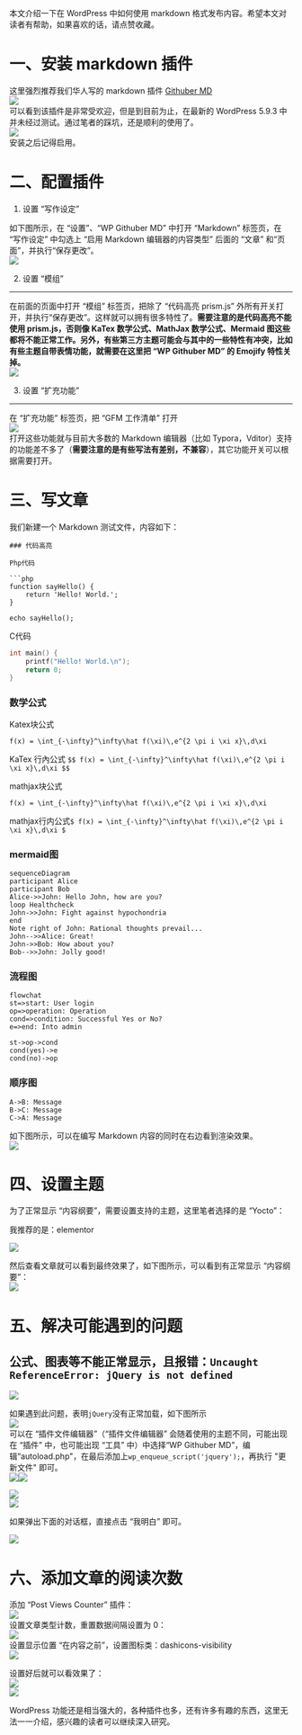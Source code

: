 

本文介绍一下在 WordPress 中如何使用 markdown 格式发布内容。希望本文对读者有帮助，如果喜欢的话，请点赞收藏。

一、安装 markdown 插件
================

这里强烈推荐我们华人写的 markdown 插件 [Githuber MD](https://github.com/terrylinooo/githuber-md)  
![](http://152.70.124.103:8001/root/documents/-/raw/master/MyNote/Attachment/Picture/2022_08_5_13_2_5_2a9eb455f64f4cb8a87e082bbaf3b653.png)  
可以看到该插件是非常受欢迎，但是到目前为止，在最新的 WordPress 5.9.3 中并未经过测试。通过笔者的踩坑，还是顺利的使用了。  
![](http://152.70.124.103:8001/root/documents/-/raw/master/MyNote/Attachment/Picture/2022_08_5_13_2_5_8e370489897e4ca7a1bf7c7f3f0f6f10.png)  
安装之后记得启用。

二、配置插件
======

1. 设置 “写作设定”


如下图所示，在 “设置”、“WP Githuber MD” 中打开 “Markdown” 标签页，在 “写作设定” 中勾选上 “启用 Markdown 编辑器的内容类型” 后面的 “文章” 和“页面”，并执行“保存更改”。  
![](http://152.70.124.103:8001/root/documents/-/raw/master/MyNote/Attachment/Picture/2022_08_5_13_2_5_98d94c6130514223a7e4d05867a14259.png)

2. 设置 “模组”
----------

在前面的页面中打开 “模组” 标签页，把除了 “代码高亮 prism.js” 外所有开关打开，并执行“保存更改”。这样就可以拥有很多特性了。**需要注意的是代码高亮不能使用 prism.js，否则像 KaTex 数学公式、MathJax 数学公式、Mermaid 图这些都将不能正常工作。另外，有些第三方主题可能会与其中的一些特性有冲突，比如有些主题自带表情功能，就需要在这里把 “WP Githuber MD” 的 Emojify 特性关掉。**  
![](http://152.70.124.103:8001/root/documents/-/raw/master/MyNote/Attachment/Picture/2022_08_5_13_2_5_c0f2f2ce583a4ea5b63a294fd232cf78.png)

3. 设置 “扩充功能”
------------

在 “扩充功能” 标签页，把 “GFM 工作清单” 打开  
![](http://152.70.124.103:8001/root/documents/-/raw/master/MyNote/Attachment/Picture/2022_08_5_13_2_5_80b04480abc34433b4310a9c36a9f70f.png)  
打开这些功能就与目前大多数的 Markdown 编辑器（比如 Typora，Vditor）支持的功能差不多了（**需要注意的是有些写法有差别，不兼容**），其它功能开关可以根据需要打开。

三、写文章
=====

我们新建一个 Markdown 测试文件，内容如下：

```
### 代码高亮

Php代码

```php
function sayHello() {
	return 'Hello! World.';
}

echo sayHello();
```

C代码
```c
int main() {
	printf("Hello! World.\n");
	return 0;
}
```

### 数学公式

Katex块公式

```katex
f(x) = \int_{-\infty}^\infty\hat f(\xi)\,e^{2 \pi i \xi x}\,d\xi
```

KaTex 行內公式 `$$ f(x) = \int_{-\infty}^\infty\hat f(\xi)\,e^{2 \pi i \xi x}\,d\xi $$`

mathjax块公式

```mathjax
f(x) = \int_{-\infty}^\infty\hat f(\xi)\,e^{2 \pi i \xi x}\,d\xi
```

mathjax行内公式`$ f(x) = \int_{-\infty}^\infty\hat f(\xi)\,e^{2 \pi i \xi x}\,d\xi $`

### mermaid图

```mermaid
sequenceDiagram
participant Alice
participant Bob
Alice->>John: Hello John, how are you?
loop Healthcheck
John->>John: Fight against hypochondria
end
Note right of John: Rational thoughts prevail...
John-->>Alice: Great!
John->>Bob: How about you?
Bob-->>John: Jolly good!
```

### 流程图

```mermaid
flowchat
st=>start: User login
op=>operation: Operation
cond=>condition: Successful Yes or No?
e=>end: Into admin

st->op->cond
cond(yes)->e
cond(no)->op
```

### 顺序图

```seq
A->B: Message
B->C: Message
C->A: Message
```



如下图所示，可以在编写 Markdown 内容的同时在右边看到渲染效果。  
![](http://152.70.124.103:8001/root/documents/-/raw/master/MyNote/Attachment/Picture/2022_08_5_13_2_5_47cba64683694520a756d9c47e2f9f85.png)




四、设置主题
======


为了正常显示 “内容纲要”，需要设置支持的主题，这里笔者选择的是 “Yocto”：

我推荐的是：elementor


![](http://152.70.124.103:8001/root/documents/-/raw/master/MyNote/Attachment/Picture/2022_08_5_13_2_5_a745db3d500c4bcda953d6160266c0b8.png)

然后查看文章就可以看到最终效果了，如下图所示，可以看到有正常显示 “内容纲要”：  
![](http://152.70.124.103:8001/root/documents/-/raw/master/MyNote/Attachment/Picture/2022_08_5_13_2_5_5d6cf69ccb6a4be0a8fcef9c60135b55.png)

五、解决可能遇到的问题
===========

公式、图表等不能正常显示，且报错：`Uncaught ReferenceError: jQuery is not defined`
-----------------------------------------------------------------

![](http://152.70.124.103:8001/root/documents/-/raw/master/MyNote/Attachment/Picture/2022_08_5_13_2_5_78bf343a6ed74988bb81f70eda17f7c8.png)

如果遇到此问题，表明`jQuery`没有正常加载，如下图所示  
![](http://152.70.124.103:8001/root/documents/-/raw/master/MyNote/Attachment/Picture/2022_08_5_13_2_5_4ed7ba4019294e2b827a0349d83a71b3.png)  
可以在 “插件文件编辑器”（“插件文件编辑器” 会随着使用的主题不同，可能出现在 “插件” 中，也可能出现 “工具” 中）中选择“WP Githuber MD”，编辑“autoload.php"，在最后添加上`wp_enqueue_script('jquery');`，再执行 "更新文件" 即可。  
![](http://152.70.124.103:8001/root/documents/-/raw/master/MyNote/Attachment/Picture/2022_08_5_13_2_5_66880c874310433a971fcb55e0631776.png)![](http://152.70.124.103:8001/root/documents/-/raw/master/MyNote/Attachment/Picture/2022_08_5_13_2_5_a52bc939fa0146d3b0a5978d45ed9e07.png)

![](http://152.70.124.103:8001/root/documents/-/raw/master/MyNote/Attachment/Picture/2022_08_5_13_2_5_94ea26eb6f1943f8b7e7245762fecd6b.png)  
![](http://152.70.124.103:8001/root/documents/-/raw/master/MyNote/Attachment/Picture/2022_08_5_13_2_5_a2bf79d017ba46adb39338553dff818f.png)

如果弹出下面的对话框，直接点击 “我明白” 即可。

![](http://152.70.124.103:8001/root/documents/-/raw/master/MyNote/Attachment/Picture/2022_08_5_13_2_5_9bad68f0e5c944e1a431baebf576e1ce.png)

六、添加文章的阅读次数
===========

添加 “Post Views Counter” 插件：  
![](http://152.70.124.103:8001/root/documents/-/raw/master/MyNote/Attachment/Picture/2022_08_5_13_2_5_40501e3517fb4c25ba3a9f71a0e12e2a.png)  
设置文章类型计数，重置数据间隔设置为 0：  
![](http://152.70.124.103:8001/root/documents/-/raw/master/MyNote/Attachment/Picture/2022_08_5_13_2_5_bb155b2d9a6844e09c6e3f93020b9783.png)  
设置显示位置 “在内容之前”，设置图标类：dashicons-visibility  
![](http://152.70.124.103:8001/root/documents/-/raw/master/MyNote/Attachment/Picture/2022_08_5_13_2_5_1f97d81940334cd98f4576d91850930b.png)

设置好后就可以看效果了：  
![](http://152.70.124.103:8001/root/documents/-/raw/master/MyNote/Attachment/Picture/2022_08_5_13_2_5_373effd2f64b449e8bffcf0f340bc87c.png)  
![](http://152.70.124.103:8001/root/documents/-/raw/master/MyNote/Attachment/Picture/2022_08_5_13_2_5_bc3f94811929497a88668730513e6f66.png)

WordPress 功能还是相当强大的，各种插件也多，还有许多有趣的东西，这里无法一一介绍，感兴趣的读者可以继续深入研究。
